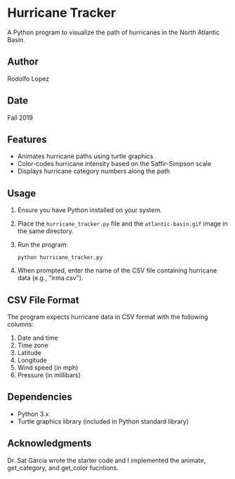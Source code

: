 # Hurricane Tracker

A Python program to visualize the path of hurricanes in the North Atlantic Basin.

## Author

Rodolfo Lopez

## Date

Fall 2019

## Features

- Animates hurricane paths using turtle graphics
- Color-codes hurricane intensity based on the Saffir-Simpson scale
- Displays hurricane category numbers along the path

## Usage

1. Ensure you have Python installed on your system.
2. Place the `hurricane_tracker.py` file and the `atlantic-basin.gif` image in the same directory.
3. Run the program:

   ```
   python hurricane_tracker.py
   ```

4. When prompted, enter the name of the CSV file containing hurricane data (e.g., "irma.csv").

## CSV File Format

The program expects hurricane data in CSV format with the following columns:

1. Date and time
2. Time zone
3. Latitude
4. Longitude
5. Wind speed (in mph)
6. Pressure (in millibars)

## Dependencies

- Python 3.x
- Turtle graphics library (included in Python standard library)

## Acknowledgments

Dr. Sat Garcia wrote the starter code and I implemented the animate, get_category, and get_color fucntions.
